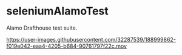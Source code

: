 # seleniumAlamoTest
Alamo Drafthouse test suite.


https://user-images.githubusercontent.com/32287539/188999862-f019e042-eaa4-4205-b684-90761797f22c.mov

